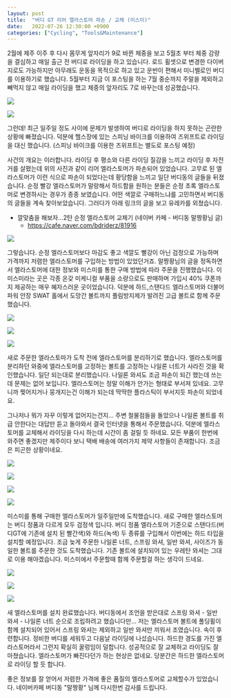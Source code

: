 ```yaml
---
layout: post
title:  "버디 GT 리어 엘라스토머 파손 / 교체 (미스미)"
date:   2022-07-26 12:30:00 +0900
categories: ["Cycling", "Tools&Maintenance"]
---
```

2월에 제주 이주 후 다시 몸무게 앞자리가 9로 바뀐 체중을 보고 5월초 부터 체중 감량을 결심하고 매일 출근 전 버디로 라이딩을 하고 있습니다.
로드 휠셋으로 변경한 다이버지로도 가능하지만 아무래도 운동을 목적으로 하고 있고 운반이 편해서 미니벨로인 버디를 이용하기로 했습니다.
5월부터 지금 이 포스팅을 하는 7월 중순까지 주말을 제외하고 빼먹지 않고 매일 라이딩을 했고 체중의 앞자리도 7로 바꾸는데 성공했습니다.



![](https://img1.daumcdn.net/thumb/R1280x0/?scode=mtistory2&fname=https%3A%2F%2Fblog.kakaocdn.net%2Fdn%2FbP1Tih%2FbtrHSA5ufoI%2Fi0aYUtKUGkKHYdmkfYUG5K%2Fimg.jpg)



![](https://img1.daumcdn.net/thumb/R1280x0/?scode=mtistory2&fname=https%3A%2F%2Fblog.kakaocdn.net%2Fdn%2FbPx5sd%2FbtrHRNYkQax%2FKIFd0BbHs68UJnqktE6cnK%2Fimg.jpg)


그런데! 최근 일주일 정도 사이에 문제가 발생하여 버디로 라이딩을 하지 못하는 곤란한 상황에 빠졌습니다.
덕분에 헬스장에 있는 스피닝 바이크를 이용하여 즈위프트로 라이딩을 대신 했습니다. (스피닝 바이크를 이용한 즈위프트는 별도로 포스팅 예정)

사건의 개요는 이러합니다.
라이딩 후 평소와 다른 라이딩 질감을 느끼고 라이딩 후 자전거를 살폈는데 위의 사진과 같이 리어 엘라스토머가 파손되어 있었습니다.
고무로 된 엘라스토머가 이런 식으로 파손이 되었다는데 황당함을 느끼고 일단 버디동의 글들을 뒤졌습니다. 순정 빨강 엘라스토머가 말랑해서
하드함을 원하는 분들은 순정 초록 엘라스토머로 변경하시는 경우가 종종 보였습니다. 어떤 색깔로 구매하느냐를 고민하면서 버디동의 글들을 계속
찾아보았습니다. 그러다가 아래 링크의 글을 보고 유레카를 외쳤습니다.


* 깔맞춤을 해보자...2탄 순정 엘라스토머 교체기 (네이버 카페 - 버디동 말짱황님 글)
  - https://cafe.naver.com/bdriderz/81916



![](https://img1.daumcdn.net/thumb/R1280x0/?scode=mtistory2&fname=https%3A%2F%2Fblog.kakaocdn.net%2Fdn%2FpATpL%2FbtrHOlvrIWZ%2Fc8tAkTyf4g6h7DbBsArjb0%2Fimg.png)



그렇습니다. 순정 엘라스토머보다 마감도 좋고 색깔도 빨강이 아닌 검정으로 가능하며 가격까지 저렴한 엘라스토머를 구입하는 방법이 있었던거죠.
말짱황님의 글을 정독하면서 엘라스토머에 대한 정보와 미스미를 통한 구매 방법에 따라 주문을 진행했습니다.
이 미스미라는 곳은 각종 온갖 미케니컬 부품을 소량으로도 판매하며 가입시 40% 쿠폰까지 제공하는 매우 혜자스러운 곳이었습니다.
덕분에 하드,스탠다드 엘라스토머와 더불어 파워 안장 SWAT 홀에서 도망간 볼트까지 풀림방지제가 발려진 고급 볼트로 함께 주문했습니다.



![](https://img1.daumcdn.net/thumb/R1280x0/?scode=mtistory2&fname=https%3A%2F%2Fblog.kakaocdn.net%2Fdn%2Fk3pJC%2FbtrHPe3ox74%2FPqKwpZGWdOEnoB6zkAhS3K%2Fimg.jpg)



![](https://img1.daumcdn.net/thumb/R1280x0/?scode=mtistory2&fname=https%3A%2F%2Fblog.kakaocdn.net%2Fdn%2Fl1yUX%2FbtrHNVDxgAO%2FAgcaowkQFMNk0xKavkRLM0%2Fimg.jpg)



![](https://img1.daumcdn.net/thumb/R1280x0/?scode=mtistory2&fname=https%3A%2F%2Fblog.kakaocdn.net%2Fdn%2FZDDzl%2FbtrHNFniaJM%2FjEU5SIUmmOOiaGkX8qhkk0%2Fimg.jpg)



새로 주문한 엘라스토마가 도착 전에 엘라스토머를 분리하기로 했습니다. 엘라스토머를 분리하던 와중에 엘라스토머를 고정하는 볼트를 고정하는
나일론 너트가 사라진 것을 확인했습니다. 일단 되는대로 분리했습니다. 나일론 와셔도 조금 파손이 되긴 했는데 쓰는데 문제는 없어 보입니다.
엘라스토머는 정말 이해가 안가는 형태로 부서져 있네요. 고무니까 찢어지거나 뭉개지는건 이해가 되는데 딱딱한 플라스틱이 부서지듯 파손이 되었네요.



그나저나 뭐가 자꾸 이렇게 없어지는건지... 주변 철물점들을 돌았으나 나일론 볼트를 취급 안한다는 대답만 듣고 돌아와서 결국 인터넷을 통해서 주문했습니다.
덕분에 엘라스토머를 교체해서 라이딩을 다시 하는데 시간이 좀 걸릴 듯 하네요. 모든 부품이 한번에 와주면 좋겠지만 제주이다 보니 택배 배송에
여러가지 제약 사항들이 존재합니다. 조금은 피곤한 상황이네요.



![](https://img1.daumcdn.net/thumb/R1280x0/?scode=mtistory2&fname=https%3A%2F%2Fblog.kakaocdn.net%2Fdn%2Fv5UaE%2FbtrHSLFSmxK%2Fd4eQluNwcQQwd159OK11BK%2Fimg.jpg)



![](https://img1.daumcdn.net/thumb/R1280x0/?scode=mtistory2&fname=https%3A%2F%2Fblog.kakaocdn.net%2Fdn%2Fbvd4O7%2FbtrHPeClw0l%2F3Np7BFuvoXexoh62Efk16K%2Fimg.jpg)



![](https://img1.daumcdn.net/thumb/R1280x0/?scode=mtistory2&fname=https%3A%2F%2Fblog.kakaocdn.net%2Fdn%2FLNU0S%2FbtrIhj39bE8%2FmwQaibQ5EOgkatW7wNe8Lk%2Fimg.jpg)



![](https://img1.daumcdn.net/thumb/R1280x0/?scode=mtistory2&fname=https%3A%2F%2Fblog.kakaocdn.net%2Fdn%2FT2jAG%2FbtrIeMsf2x2%2FYE0ep2t1sDHL7rNS70ApZk%2Fimg.jpg)



미스미를 통해 구매한 엘라스토머가 일주일만에 도착했습니다. 새로 구매한 엘라스토머는 버디 정품과 다르게 모두 검정색 입니다.
버디 정품 엘라스토머 기준으로 스탠다드(버디GT에 기존에 설치 된 빨간색)와 하드(녹색) 두 종류를 구입해서 이번에는 하드 타입을 설치할 예정입니다.
조금 늦게 주문한 나일론 너트, 스프링 와셔, 일반 와셔, 사이즈가 동일한 볼트를 주문한 것도 도착했습니다.
기존 볼트에 설치되어 있는 우레탄 와셔는 그대로 이용 해야겠습니다. 미스미에서 주문할때 함께 주문할걸 하는 생각이 드네요.



![](https://img1.daumcdn.net/thumb/R1280x0/?scode=mtistory2&fname=https%3A%2F%2Fblog.kakaocdn.net%2Fdn%2FPzriD%2FbtrIhjiKHvZ%2FgIcjUsKSHkTfj2u5akCmeK%2Fimg.jpg)



![](https://img1.daumcdn.net/thumb/R1280x0/?scode=mtistory2&fname=https%3A%2F%2Fblog.kakaocdn.net%2Fdn%2FtALgJ%2FbtrIeL06IUB%2FH0jhNJCr6jua20KR5UX7aK%2Fimg.jpg)



![](https://img1.daumcdn.net/thumb/R1280x0/?scode=mtistory2&fname=https%3A%2F%2Fblog.kakaocdn.net%2Fdn%2FcC7qTs%2FbtrIi0CMEqG%2Fn3hoSLfPwXLkANhM73Nn2K%2Fimg.jpg)

새 엘라스토머를 설치 완료했습니다. 버디동에서 조언을 받은대로 스프링 와셔 - 일반 와셔 - 나일론 너트 순으로 조립하려고 했습니다만...
저는 엘라스토머 볼트에 폴딩휠이 함께 설치되어 있어서 스프링 와셔는 제외하고 일반 와셔만 끼워서 조였습니다. 속이 후련합니다.
정비한 버디를 세워두고 다음날 라이딩에 나섰습니다. 하드한 경도를 가진 엘라스토머라서 그런지 확실히 꿀렁임이 덜합니다.
성공적으로 잘 교체하고 라이딩도 잘 마쳤습니다. 엘라스토머가 빠진다던가 하는 현상은 없네요. 당분간은 하드한 엘라스토머로 라이딩 할 듯 합니다.

좋은 정보를 잘 얻어서 저렴한 가격에 좋은 품질의 엘라스토머로 교체할수가 있었습니다. 네이버카페 버디동 "말짱황" 님께 다시한번 감사를 드립니다.


